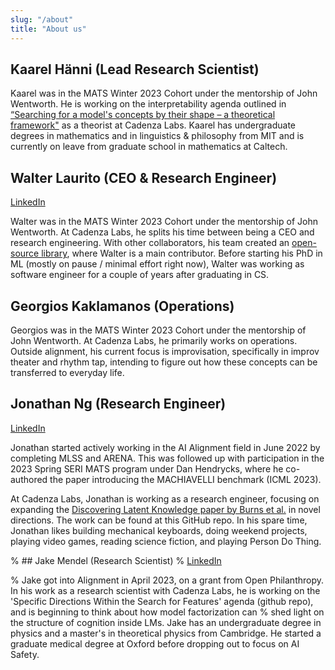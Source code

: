 ```yaml
---
slug: "/about"
title: "About us"
---
```


## Kaarel Hänni (Lead Research Scientist)
Kaarel was in the MATS Winter 2023 Cohort under the mentorship of John Wentworth. He is working on the interpretability agenda outlined in [“Searching for a model's concepts by their shape – a theoretical framework"](https://www.lesswrong.com/posts/Go5ELsHAyw7QrArQ6) as a theorist at Cadenza Labs. Kaarel has undergraduate degrees in mathematics and in linguistics & philosophy from MIT and is currently on leave from graduate school in mathematics at Caltech.

## Walter Laurito (CEO & Research Engineer)
[LinkedIn](https://www.linkedin.com/in/walter-laurito-951565144/)

Walter was in the MATS Winter 2023 Cohort under the mentorship of John Wentworth. At Cadenza Labs, he splits his time between being a CEO and research engineering. With other collaborators, his team created an [open-source library](https://github.com/EleutherAI/elk), where Walter is a main contributor. Before starting his PhD in ML (mostly on pause / minimal effort right now), Walter was working as software engineer for a couple of years after graduating in CS. 

## Georgios Kaklamanos (Operations)
Georgios was in the MATS Winter 2023 Cohort under the mentorship of John Wentworth. At Cadenza Labs, he primarily works on operations. Outside alignment, his current focus is improvisation, specifically in improv theater and rhythm tap, intending to figure out how these concepts can be transferred to everyday life.

## Jonathan Ng (Research Engineer)
[LinkedIn](https://www.linkedin.com/in/jonathan-ng-7061a3162/)

Jonathan started actively working in the AI Alignment field in June 2022 by completing MLSS and ARENA. This was followed up with participation in the 2023 Spring SERI MATS program under Dan Hendrycks, where he co-authored the paper introducing the MACHIAVELLI benchmark (ICML 2023).

At Cadenza Labs, Jonathan is working as a research engineer, focusing on expanding the [Discovering Latent Knowledge paper by Burns et al.](https://arxiv.org/abs/2212.03827) in novel directions. The work can be found at this GitHub repo.
In his spare time, Jonathan likes building mechanical keyboards, doing weekend projects, playing video games, reading science fiction, and playing Person Do Thing.

% ## Jake Mendel (Research Scientist)
% [LinkedIn](https://www.linkedin.com/in/jake-m-b05289126/)

% Jake got into Alignment in April 2023, on a grant from Open Philanthropy. In his work as a research scientist with Cadenza Labs, he is working on the 'Specific Directions Within the Search for Features' agenda (github repo), and is beginning to think about how model factorization can % shed light on the structure of cognition inside LMs. Jake has an undergraduate degree in physics and a master's in theoretical physics from Cambridge. He started a graduate medical degree at Oxford before dropping out to focus on AI Safety.
